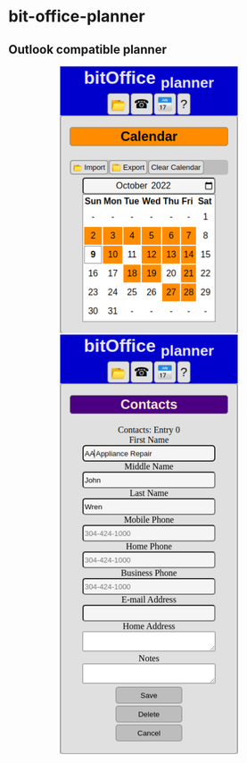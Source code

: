 # bit-office-planner
## Outlook compatible planner
<p align="center">
<img width="320px" src="screenshot.png">
<img width="320px" src="screenshot2.png">
</p>
